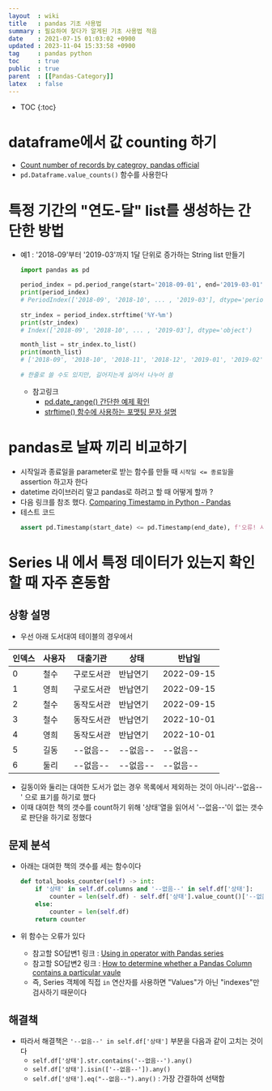 ```yaml
---
layout  : wiki
title   : pandas 기초 사용법 
summary : 필요하여 찾다가 알게된 기초 사용법 적음 
date    : 2021-07-15 01:03:02 +0900
updated : 2023-11-04 15:33:58 +0900
tag     : pandas python
toc     : true
public  : true
parent  : [[Pandas-Category]]
latex   : false
---
```


* TOC
{:toc}

# dataframe에서 값 counting 하기

* [Count number of records by categroy, pandas official](https://pandas.pydata.org/docs/getting_started/intro_tutorials/06_calculate_statistics.html?highlight=counting#count-number-of-records-by-category)
* `pd.Dataframe.value_counts()` 함수를 사용한다

# 특정 기간의 "연도-달" list를 생성하는 간단한 방법

* 예1 : '2018-09'부터 '2019-03'까지 1달 단위로 증가하는 String list 만들기
  ```python
  import pandas as pd
  
  period_index = pd.period_range(start='2018-09-01', end='2019-03-01', freq='M')
  print(period_index)   
  # PeriodIndex(['2018-09', '2018-10', ... , '2019-03'], dtype='period[M]', freq='M') 
 
  str_index = period_index.strftime('%Y-%m')
  print(str_index)   
  # Index(['2018-09', '2018-10', ... , '2019-03'], dtype='object') 
  
  month_list = str_index.to_list()
  print(month_list)
  # ['2018-09', '2018-10', '2018-11', '2018-12', '2019-01', '2019-02', '2019-03']
 
  # 한줄로 쓸 수도 있지만, 길어지는게 싫어서 나누어 씀
  ```
  * 참고링크
    * [pd.date_range() 간단한 예제 확인](https://pandas.pydata.org/docs/user_guide/timeseries.html#overview)
    * [ strftime() 함수에 사용하는 포맷팅 문자 설명](https://pandas.pydata.org/docs/reference/api/pandas.Period.strftime.html)

# pandas로 날짜 끼리 비교하기

* 시작일과 종료일을 parameter로 받는 함수를 만들 때 `시작일 <= 종료일`을 assertion 하고자 한다
* datetime 라이브러리 말고 pandas로 하려고 할 때 어떻게 할까 ?
* 다음 링크를 참조 했다. [Comparing Timestamp in Python - Pandas](https://www.geeksforgeeks.org/comparing-timestamp-in-python-pandas/)
* 테스트 코드
  ```python
  assert pd.Timestamp(start_date) <= pd.Timestamp(end_date), f'오류! 시작일({start_date})이 종료일({end_date})보다 미래시간임'
  ```

# Series 내 에서 특정 데이터가 있는지 확인할 때 자주 혼동함 

## 상황 설명
- 우선 아래 도서대여 테이블의 경우에서
 
| 인덱스 | 사용자 | 대출기관   | 상태     | 반납일     |
| ------ | -----  | ---------- | ------   | ---------- |
| 0      | 철수   | 구로도서관 | 반납연기 | 2022-09-15 |
| 1      | 영희   | 구로도서관 | 반납연기 | 2022-09-15 |
| 2      | 철수   | 동작도서관 | 반납연기 | 2022-09-15 |
| 3      | 철수   | 동작도서관 | 반납연기 | 2022-10-01 |
| 4      | 영희   | 동작도서관 | 반납연기 | 2022-10-01 |
| 5      | 길동   | --없음--   | --없음-- | --없음--   |
| 6      | 둘리   | --없음--   | --없음-- | --없음--   |

- 길동이와 둘리는 대여한 도서가 없는 경우 목록에서 제외하는 것이 아니라'--없음--' 으로 표기를 하기로 했다 
- 이때 대여한 책의 갯수를 count하기 위해 '상태'열을 읽어서 '--없음--'이 없는 갯수로 판단을 하기로 정했다

## 문제 분석
- 아래는 대여한 책의 갯수를 세는 함수이다

    ```python
    def total_books_counter(self) -> int:
        if '상태' in self.df.columns and '--없음--' in self.df['상태']:
            counter = len(self.df) - self.df['상태'].value_count()['--없음--']
        else:
            counter = len(self.df)
        return counter
    ```
    
- 위 함수는 오류가 있다
    - 참고할 SO답변1 링크 : [Using in operator with Pandas series](https://stackoverflow.com/a/49393472/9457247) 
    - 참고할 SO답변2 링크 : [How to determine whether a Pandas Column contains a particular vaule](https://stackoverflow.com/a/21320011/9457247) 
    - 즉, Series 객체에 직접 `in` 연산자를 사용하면 "Values"가 아닌 "indexes"만 검사하기 때문이다

## 해결책
- 따라서 해결책은 `'--없음--' in self.df['상태']` 부분을 다음과 같이 고치는 것이다
    - `self.df['상태'].str.contains('--없음--').any()`
    - `self.df['상태'].isin(['--없음--']).any()`
    - `self.df['상태'].eq("--없음--").any()` : 가장 간결하여 선택함

